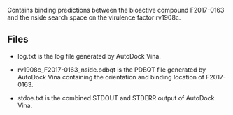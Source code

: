 Contains binding predictions between the bioactive compound F2017-0163 and the nside search space on the virulence factor rv1908c.

## Files

- log.txt is the log file generated by AutoDock Vina.

- rv1908c_F2017-0163_nside.pdbqt is the PDBQT file generated by AutoDock Vina containing the orientation and binding location of F2017-0163.

- stdoe.txt is the combined STDOUT and STDERR output of AutoDock Vina.

